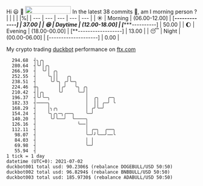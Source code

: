 Hi :smiley: :wave: <img src="https://jojoee.jojoee.com/api/utcnow" width="120" height="20">
In the latest 38 commits :bug:, am I morning person ? 
| | | | |%|
| --- | --- | --- | --- | --- |
| :sunny: | Morning | (06.00-12.00] | [*******-------------] | 37.00 |
| :satisfied: | Daytime | (12.00-18.00] | [**********----------] | 50.00 |
| :moon: | Evening | (18.00-00.00] | [**------------------] | 13.00 |
| :sleeping: | Night | (00.00-06.00] | [--------------------] | 0.00 |

My crypto trading [duckbot](https://github.com/jojoee/duckbot) performance on [ftx.com](https://ftx.com/#a=13144711)
```
  294.68  ┤╮╭╮
  280.64  ┤╰╯│╭╮
  266.59  ┤  ╰╯│ ╭╮
  252.55  ┤    ╰╮││   ╭╮
  238.51  ┤     ╰╯╰╮ ╭╯╰─╮
  224.46  ┼╮       │╭╯   ╰╮ ╭╮
  210.42  ┤│╭╮     ╰╯     ╰─╯│
  196.37  ┤╰╯╰─╮             │  ╭╮   ╭─╮
  182.33  ┤────╮             │  ││ ╭─╯ ╰
  168.29  ┤    │╮╭╮          │ ╭╯╰─╯
  154.24  ┤    ╰╮╭╮─╮╭──╮    ╰─╯
  140.20  ┤     ╰╯╰──╯  ╰────╮
  126.16  ┤               ╰──│
  112.11  ┤                  │ ╭─╮  ╭──╮
   98.07  ┤                  ╰─╯╯╰──╯──╰
   84.03  ┤                  │ │
   69.98  ┤                  ╰─╯
   55.94  ┤
1 tick = 1 day
datetime (UTC+0): 2021-07-02
duckbot001 total usd: 90.2306$ (rebalance DOGEBULL/USD 50:50)
duckbot002 total usd: 96.8294$ (rebalance BNBBULL/USD 50:50)
duckbot003 total usd: 185.9730$ (rebalance ADABULL/USD 50:50)
```

